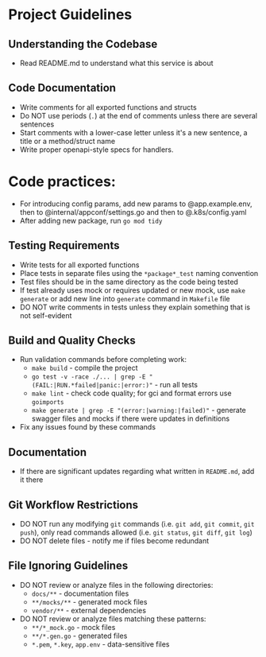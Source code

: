 # Project Guidelines

## Understanding the Codebase
- Read README.md to understand what this service is about

## Code Documentation
- Write comments for all exported functions and structs
- Do NOT use periods (`.`) at the end of comments unless there are several sentences
- Start comments with a lower-case letter unless it's a new sentence, a title or a method/struct name
- Write proper openapi-style specs for handlers.

# Code practices:
- For introducing config params, add new params to @app.example.env, then to @internal/appconf/settings.go and then to @.k8s/config.yaml
- After adding new package, run `go mod tidy`

## Testing Requirements
- Write tests for all exported functions
- Place tests in separate files using the `*package*_test` naming convention
- Test files should be in the same directory as the code being tested
- If test already uses mock or requires updated or new mock, use `make generate` or add new line into `generate` command in `Makefile` file
- DO NOT write comments in tests unless they explain something that is not self-evident

## Build and Quality Checks
- Run validation commands before completing work:
  - `make build` - compile the project
  - `go test -v -race ./... | grep -E "(FAIL:|RUN.*failed|panic:|error:)"` - run all tests
  - `make lint` - check code quality; for gci and format errors use `goimports`
  - `make generate | grep -E "(error:|warning:|failed)"` - generate swagger files and mocks if there were updates in definitions
- Fix any issues found by these commands

## Documentation
- If there are significant updates regarding what written in `README.md`, add it there

## Git Workflow Restrictions
- DO NOT run any modifying `git` commands (i.e. `git add`, `git commit`, `git push`), only read commands allowed (i.e. `git status`, `git diff`, `git log`)
- DO NOT delete files - notify me if files become redundant

## File Ignoring Guidelines
- DO NOT review or analyze files in the following directories:
  - `docs/**` - documentation files
  - `**/mocks/**` - generated mock files
  - `vendor/**` - external dependencies
- DO NOT review or analyze files matching these patterns:
  - `**/*_mock.go` - mock files
  - `**/*.gen.go` - generated files
  - `*.pem`, `*.key`, `app.env` - data-sensitive files

